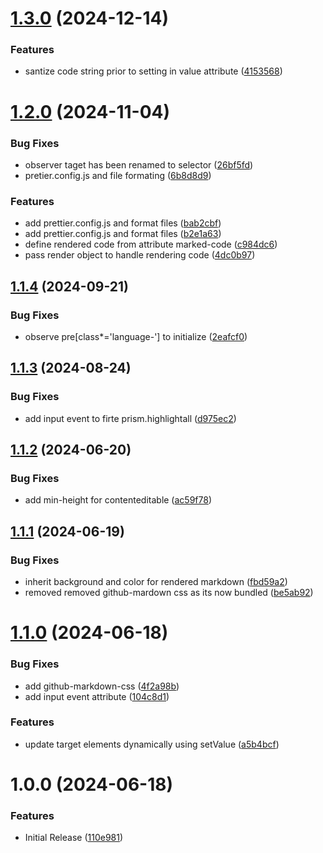 # [1.3.0](https://github.com/CoCreate-app/CoCreate-marked/compare/v1.2.0...v1.3.0) (2024-12-14)


### Features

* santize code string prior to setting in value attribute ([4153568](https://github.com/CoCreate-app/CoCreate-marked/commit/415356844573cd4dfa6a1bb59dd92d66cbb4cf45))

# [1.2.0](https://github.com/CoCreate-app/CoCreate-marked/compare/v1.1.4...v1.2.0) (2024-11-04)


### Bug Fixes

* observer taget has been renamed to selector ([26bf5fd](https://github.com/CoCreate-app/CoCreate-marked/commit/26bf5fdeae81325feb500992d4d36573558f15da))
* pretier.config.js and file formating ([6b8d8d9](https://github.com/CoCreate-app/CoCreate-marked/commit/6b8d8d9411565924c047e5807aee4736d78e5aa6))


### Features

* add prettier.config.js and format files ([bab2cbf](https://github.com/CoCreate-app/CoCreate-marked/commit/bab2cbf3d53dc4963f51ded7db4d776b7edbe3fb))
* add prettier.config.js and format files ([b2e1a63](https://github.com/CoCreate-app/CoCreate-marked/commit/b2e1a63ad3fd48949bcce4e7f92a34242e83bd8f))
* define rendered code from attribute marked-code ([c984dc6](https://github.com/CoCreate-app/CoCreate-marked/commit/c984dc6e288c4e3ae68bc956994032c8b04a9de8))
* pass render object to handle rendering code ([4dc0b97](https://github.com/CoCreate-app/CoCreate-marked/commit/4dc0b97ac8e8ac3ef3883999bddd135fbf1860c5))

## [1.1.4](https://github.com/CoCreate-app/CoCreate-marked/compare/v1.1.3...v1.1.4) (2024-09-21)


### Bug Fixes

* observe pre[class*='language-'] to initialize ([2eafcf0](https://github.com/CoCreate-app/CoCreate-marked/commit/2eafcf08fb76c34e939a7b51312a99f8d70382bf))

## [1.1.3](https://github.com/CoCreate-app/CoCreate-marked/compare/v1.1.2...v1.1.3) (2024-08-24)


### Bug Fixes

* add input event to firte prism.highlightall ([d975ec2](https://github.com/CoCreate-app/CoCreate-marked/commit/d975ec250d62089f907fea37a3fd20490992a947))

## [1.1.2](https://github.com/CoCreate-app/CoCreate-marked/compare/v1.1.1...v1.1.2) (2024-06-20)


### Bug Fixes

* add min-height for contenteditable ([ac59f78](https://github.com/CoCreate-app/CoCreate-marked/commit/ac59f7801a179ea93326d4c146687e34d4c17fa5))

## [1.1.1](https://github.com/CoCreate-app/CoCreate-marked/compare/v1.1.0...v1.1.1) (2024-06-19)


### Bug Fixes

* inherit background and color for rendered markdown ([fbd59a2](https://github.com/CoCreate-app/CoCreate-marked/commit/fbd59a20af1f3d2f96a91812562c6b69c4c7238c))
* removed removed github-mardown css as its now bundled ([be5ab92](https://github.com/CoCreate-app/CoCreate-marked/commit/be5ab922e13a9dbd083314f1a8d1961e3cac1d39))

# [1.1.0](https://github.com/CoCreate-app/CoCreate-marked/compare/v1.0.0...v1.1.0) (2024-06-18)


### Bug Fixes

* add github-markdown-css ([4f2a98b](https://github.com/CoCreate-app/CoCreate-marked/commit/4f2a98b5a1d21a54aba31be8e74d8ade09172d79))
* add input event attribute ([104c8d1](https://github.com/CoCreate-app/CoCreate-marked/commit/104c8d11503df1c702d6c84817e2337a8284842f))


### Features

* update target elements dynamically using setValue ([a5b4bcf](https://github.com/CoCreate-app/CoCreate-marked/commit/a5b4bcf9b07161555fa5de9e3bb4c7f80c76aac9))

# 1.0.0 (2024-06-18)


### Features

* Initial Release ([110e981](https://github.com/CoCreate-app/CoCreate-marked/commit/110e9815ceb0da2abc079c15c503213b639130c1))
